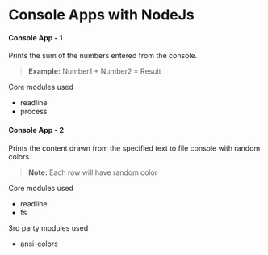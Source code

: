 # Console Apps with NodeJs

#### Console App - 1
Prints the sum of the numbers entered from the console. 
>**Example:** Number1 + Number2 = Result


Core modules used
* readline
* process

#### Console App - 2
Prints the content drawn from the specified text to file console with random colors.
>**Note:** Each row will have random color


Core modules used
* readline
* fs

3rd party modules used
* ansi-colors